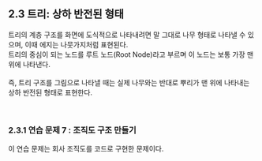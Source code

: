 ## 2.3 트리: 상하 반전된 형태
트리의 계층 구조를 화면에 도식적으로 나타내려면 말 그대로 나무 형태로 나타낼 수 있으며, 이때 에지는 나뭇가지처럼 표현된다.
<br>
트리의 중심이 되는 노드를 루트 노드(Root Node)라고 부르며 이 노드는 보통 가장 맨 위에 나타낸다.
<br>
<br>
즉, 트리 구조를 그림으로 나타낼 때는 실제 나무와는 반대로 뿌리가 맨 위에 나타내는 상하 반전된 형태로 표현한다.

<br>

### 2.3.1 연습 문제 7 : 조직도 구조 만들기
이 연습 문제는 회사 조직도를 코드로 구현한 문제이다.
